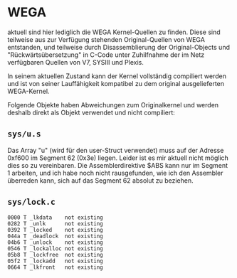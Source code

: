 # WEGA

aktuell sind hier lediglich die WEGA Kernel-Quellen zu finden. Diese sind teilweise aus zur Verfügung stehenden Original-Quellen von WEGA entstanden, und teilweise durch Disassemblierung der Original-Objects und "Rückwärtsübersetzung" in C-Code unter Zuhilfnahme der im Netz verfügbaren Quellen von V7, SYSIII und Plexis.

In seinem aktuellen Zustand kann der Kernel vollständig compiliert werden und ist von seiner Lauffähigkeit kompatibel zu dem original ausgelieferten WEGA-Kernel.

Folgende Objekte haben Abweichungen zum Originalkernel und werden deshalb direkt als Objekt verwendet und nicht compiliert:

## ``sys/u.s``

Das Array "u" (wird für den user-Struct verwendet) muss auf der Adresse 0xf600 im Segment 62 (0x3e) liegen. Leider ist es mir aktuell nicht möglich dies so zu vereinbaren. Die Assemblerdirektive $ABS kann nur im Segment 1 arbeiten, und ich habe noch nicht rausgefunden, wie ich den Assembler überreden kann, sich auf das Segment 62 absolut zu beziehen.

## ``sys/lock.c``
```
0000 T _lkdata    not existing
0282 T _unlk      not existing
0392 T _locked    not existing
044a T _deadlock  not existing
04b6 T _unlock    not existing
0546 T _lockalloc not existing
05b8 T _lockfree  not existing
05f2 T _lockadd   not existing
0664 T _lkfront   not existing
```